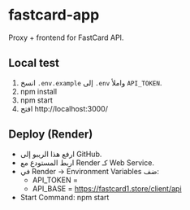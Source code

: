 # fastcard-app

Proxy + frontend for FastCard API.

## Local test
1. انسخ `.env.example` إلى `.env` واملأ `API_TOKEN`.
2. npm install
3. npm start
4. افتح http://localhost:3000/

## Deploy (Render)
- ارفع هذا الريبو إلى GitHub.
- اربط المستودع مع Render كـ Web Service.
- في Render → Environment Variables ضف:
  - API_TOKEN = <OMx7VqKf6M1mODrEOT8WqHGp2cqodgObsRHRZx3yCB-DzOdpFIRTIgUWuHPsWRvP>
  - API_BASE = https://fastcard1.store/client/api
- Start Command: npm start
